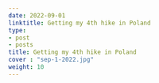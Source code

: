 ```yaml
---
date: 2022-09-01
linktitle: Getting my 4th hike in Poland
type:
- post
- posts
title: Getting my 4th hike in Poland
cover : "sep-1-2022.jpg"
weight: 10
---
```



